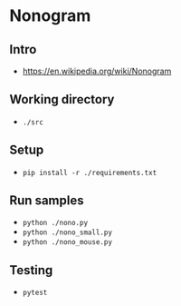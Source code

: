 # Nonogram

## Intro

- https://en.wikipedia.org/wiki/Nonogram

## Working directory

- `./src`

## Setup

- `pip install -r ./requirements.txt`

## Run samples

- `python ./nono.py`
- `python ./nono_small.py`
- `python ./nono_mouse.py`

## Testing

- `pytest`
